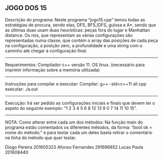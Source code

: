 JOGO DOS 15
-------------------------------------------

Descrição do programa:
        Neste programa “jogo15.cpp” temos todas as estratégias de procura, sendo elas, DFS, BFS,IDFS, gulosa e A*, sendo que as últimas duas usam duas heurísticas: peças fora do lugar e Manhattan distance. Os nós, que representam as várias configurações são representadas numa classe, que contém o array das posições de cada peça na configuração, a posição zero, a profundidade e uma string com o caminho até chegar á configuração final. 

-------------------------------------------

Requerimentos:
	Compilador c++ versão 11.
	OS linux. (necessário para imprimir informação sobre a memória utilizada)

-------------------------------------------

Instruções para compilar e executar:
	Compilar: g++ -std=c++11 all.cpp
	executar: ./a.out

-------------------------------------------

Execução:
	Irá ser pedido as configurações iniciais e finais que devem ter o aspeto do seguinte exemplo: “1 2 3 4 5 6 8 12 13 9 0 7 14 11 10 15”.

-------------------------------------------

NOTA:
Como alterar entre cada um dos métodos:
     Na função main do programa estão comentados os diferentes métodos, da forma: “bool ok = nome do método;” e para testar cada um deles basta retirar o comentário na linha do método que quer testar.

Diogo Pereira           201605323
Afonso Fernandes        291696852
Lucas Paula             201608440


